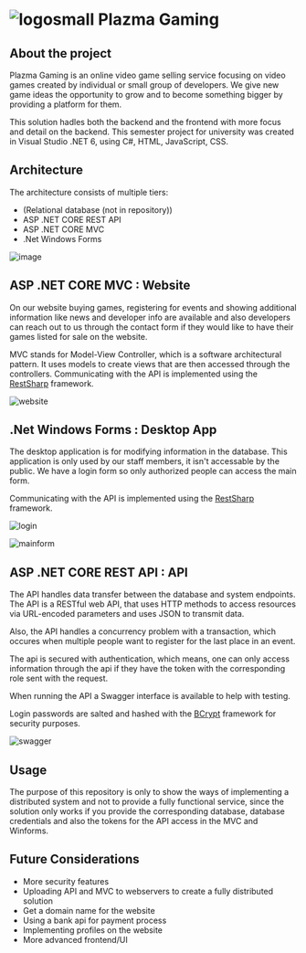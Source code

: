 # ![logosmall](https://user-images.githubusercontent.com/69151140/215780193-e8540d17-d6eb-4b44-834c-82acec19dec4.png) Plazma Gaming  


## About the project

Plazma Gaming is an online video game selling service focusing on video games created by individual or small group of developers. We give new game ideas the opportunity to grow and to become something bigger by providing a platform for them. 

This solution hadles both the backend and the frontend with more focus and detail on the backend. This semester project for university was created in Visual Studio .NET 6, using C#, HTML, JavaScript, CSS.

## Architecture

The architecture consists of multiple tiers: 
- (Relational database (not in repository))
- ASP .NET CORE REST API
- ASP .NET CORE MVC
- .Net Windows Forms


![image](https://user-images.githubusercontent.com/69151140/215792153-4857dd6d-7102-4aec-9fa9-3f0f2aaa6491.png)


## ASP .NET CORE MVC : Website

On our website buying games, registering for events and showing additional information like news and developer info are available and also developers can reach out to us through the contact form if they would like to have their games listed for sale on the website.

MVC stands for Model-View Controller, which is a software architectural pattern. It uses models to create views that are then accessed through the controllers. Communicating with the API is implemented using the [RestSharp](https://restsharp.dev/) framework.


![website](https://user-images.githubusercontent.com/69151140/215776160-317adc53-1a73-4d65-853f-1d9149ff6fcb.gif)


## .Net Windows Forms : Desktop App

The desktop application is for modifying information in the database. This application is only used by our staff members, it isn't accessable by the public.
We have a login form so only authorized people can access the main form.

Communicating with the API is implemented using the [RestSharp](https://restsharp.dev/) framework.


![login](https://user-images.githubusercontent.com/69151140/215770589-f6c10019-7d6e-4875-bbc1-a6d6744d280b.png)


![mainform](https://user-images.githubusercontent.com/69151140/215776181-aa5034ce-9300-46a6-bc83-4e5921be7528.gif)


## ASP .NET CORE REST API : API

The API handles data transfer between the database and system endpoints. 
The API is a RESTful web API, that uses HTTP methods to access resources via URL-encoded parameters and uses JSON to transmit data.

Also, the API handles a concurrency problem with a transaction, which occures when multiple people want to register for the last place in an event.

The api is secured with authentication, which means, one can only access information through the api if they have the token with the corresponding role sent with the request.

When running the API a Swagger interface is available to help with testing.

Login passwords are salted and hashed with the [BCrypt](https://www.nuget.org/packages/BCrypt.Net-Next#readme-body-tab) framework for security purposes.


![swagger](https://user-images.githubusercontent.com/69151140/215794232-d922b94d-3014-46e2-911a-cba27c0af2bb.png)


## Usage

The purpose of this repository is only to show the ways of implementing a distributed system and not to provide a fully functional service, since
the solution only works if you provide the corresponding database, database credentials and also the tokens for the API access in the MVC and Winforms.

## Future Considerations

- More security features
- Uploading API and MVC to webservers to create a fully distributed solution
- Get a domain name for the website
- Using a bank api for payment process
- Implementing profiles on the website
- More advanced frontend/UI
